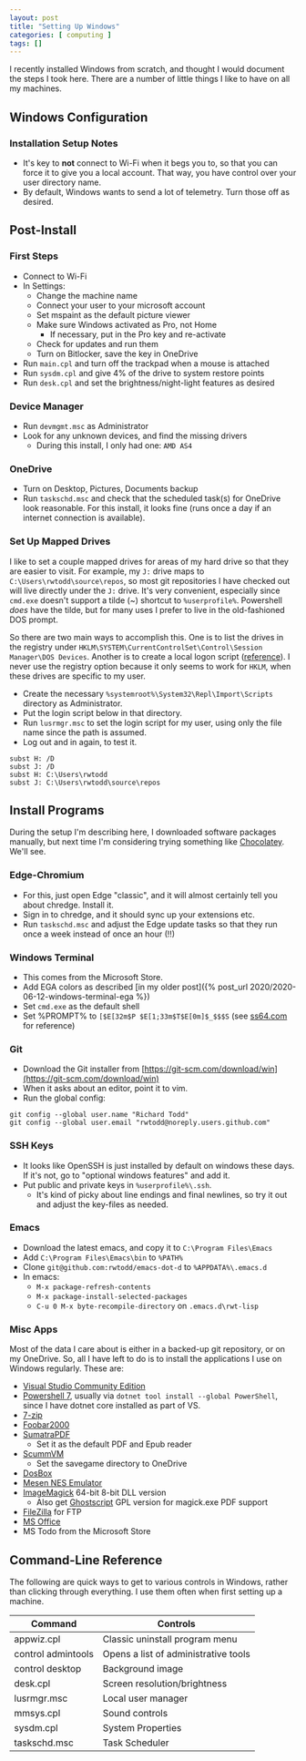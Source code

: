 ```yaml
---
layout: post
title: "Setting Up Windows"
categories: [ computing ]
tags: []
---
```


I recently installed Windows from scratch, and thought I
would document the steps I took here.  There are a number of little things I
like to have on all my machines.

## Windows Configuration ##

### Installation Setup Notes ###

- It's key to **not** connect to Wi-Fi when it begs you to, so that you can
  force it to give you a local account.  That way, you have control over your
  user directory name.
- By default, Windows wants to send a lot of telemetry.  Turn those off as
  desired.

## Post-Install  ##

### First Steps ###

- Connect to Wi-Fi
- In Settings:
  - Change the machine name
  - Connect your user to your microsoft account
  - Set mspaint as the default picture viewer
  - Make sure Windows activated as Pro, not Home
	- If necessary, put in the Pro key and re-activate
  - Check for updates and run them
  - Turn on Bitlocker, save the key in OneDrive
- Run `main.cpl` and turn off the trackpad when a mouse is attached
- Run `sysdm.cpl` and give 4% of the drive to system restore points
- Run `desk.cpl` and set the brightness/night-light features as desired

### Device Manager ###

- Run `devmgmt.msc` as Administrator
- Look for any unknown devices, and find the missing drivers
  - During this install, I only had one: `AMD AS4`

### OneDrive ###

- Turn on Desktop, Pictures, Documents backup
- Run `taskschd.msc` and check that the scheduled task(s) for OneDrive look
  reasonable.  For this install, it looks fine (runs once a day if an
  internet connection is available).
  
### Set Up Mapped Drives ###

I like to set a couple mapped drives for areas of my hard drive so that they
are easier to visit.  For example, my `J:` drive maps to
`C:\Users\rwtodd\source\repos`, so most git repositories I have checked out
will live directly under the `J:` drive.  It's very convenient, especially
since `cmd.exe` doesn't support a tilde (~) shortcut to `%userprofile%`.
Powershell *does* have the tilde, but for many uses I prefer to live in the
old-fashioned DOS prompt.

So there are two main ways to accomplish this.  One is to list the drives in
the registry under `HKLM\SYSTEM\CurrentControlSet\Control\Session Manager\DOS
Devices`.  Another is to create a local logon script
([reference](https://support.microsoft.com/en-us/help/324803/how-to-assign-a-logon-script-to-a-profile-for-a-local-user-in-windows)).
I never use the registry option because it only seems to work for `HKLM`,
when these drives are specific to my user.

- Create the necessary `%systemroot%\System32\Repl\Import\Scripts` 
  directory as Administrator.
- Put the login script below in that directory.
- Run `lusrmgr.msc` to set the login script for my user, using only the file
  name since the path is assumed.
- Log out and in again, to test it.

``` batchfile
subst H: /D
subst J: /D
subst H: C:\Users\rwtodd
subst J: C:\Users\rwtodd\source\repos
```

## Install Programs ##

During the setup I'm describing here, I downloaded software packages
manually, but next time I'm considering trying something like
[Chocolatey](https://chocolatey.org/).  We'll see.

### Edge-Chromium ###

- For this, just open Edge "classic", and it will almost certainly tell you
  about chredge.  Install it.
- Sign in to chredge, and it should sync up your extensions etc.
- Run `taskschd.msc` and adjust the Edge update tasks so that they run once a
  week instead of once an hour (!!)
  
### Windows Terminal ###

- This comes from the Microsoft Store.
- Add EGA colors as described
  [in my older post]({% post_url 2020/2020-06-12-windows-terminal-ega %})
- Set `cmd.exe` as the default shell
- Set %PROMPT% to `[$E[32m$P $E[1;33m$T$E[0m]$_$$$S` (see
  [ss64.com](https://ss64.com/nt/prompt.html) for reference)

### Git ###

- Download the Git installer from
  [https://git-scm.com/download/win](https://git-scm.com/download/win)
- When it asks about an editor, point it to vim.
- Run the global config:

```
git config --global user.name "Richard Todd"
git config --global user.email "rwtodd@noreply.users.github.com"
```

### SSH Keys ###

- It looks like OpenSSH is just installed by default on windows these
  days.  If it's not, go to "optional windows features" and add it.
- Put public and private keys in `%userprofile%\.ssh`.
  - It's kind of picky about line endings and final newlines, so try it out
    and adjust the key-files as needed.

### Emacs ###

- Download the latest emacs, and copy it to `C:\Program Files\Emacs`
- Add `C:\Program Files\Emacs\bin` to `%PATH%`
- Clone `git@github.com:rwtodd/emacs-dot-d` to `%APPDATA%\.emacs.d`
- In emacs:
  - `M-x package-refresh-contents`
  - `M-x package-install-selected-packages`
  - `C-u 0 M-x byte-recompile-directory` on `.emacs.d\rwt-lisp`

### Misc Apps ###

Most of the data I care about is either in a backed-up git repository, or on
my OneDrive. So, all I have left to do is to install the applications I use
on Windows regularly.  These are:

- [Visual Studio Community Edition](https://visualstudio.microsoft.com/)
- [Powershell 7](https://github.com/PowerShell/PowerShell/releases),
  usually via `dotnet tool install --global PowerShell`, since I have dotnet
  core installed as part of VS.
- [7-zip](https://www.7-zip.org/)
- [Foobar2000](https://foobar2000.org)
- [SumatraPDF](https://www.sumatrapdfreader.org/)
  - Set it as the default PDF and Epub reader
- [ScummVM](https://www.scummvm.org/)
  - Set the savegame directory to OneDrive
- [DosBox](https://www.dosbox.com/)
- [Mesen NES Emulator](https://mesen.ca/)
- [ImageMagick](https://imagemagick.org/index.php)
  64-bit 8-bit DLL version
  - Also get [Ghostscript](https://www.ghostscript.com/) GPL version 
	for magick.exe PDF support
- [FileZilla](https://filezilla-project.org/) for FTP
- [MS Office](https://office.com)
- MS Todo from the Microsoft Store

## Command-Line Reference ##

The following are quick ways to get to various controls in Windows, rather
than clicking through everything.  I use them often when first setting up a
machine.

| Command            | Controls                             |
|--------------------|--------------------------------------|
| appwiz.cpl         | Classic uninstall program menu       |
| control admintools | Opens a list of administrative tools |
| control desktop    | Background image                     |
| desk.cpl           | Screen resolution/brightness         |
| lusrmgr.msc        | Local user manager                   |
| mmsys.cpl          | Sound controls                       |
| sysdm.cpl          | System Properties                    |
| taskschd.msc       | Task Scheduler                       |


<!-- Local Variables: -->
<!-- fill-column: 77 -->
<!-- End: -->
